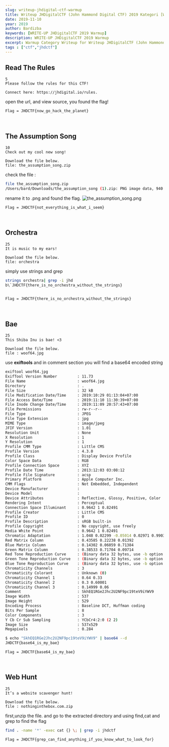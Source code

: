 ```yaml
---
slug: writeup-jhdigital-ctf-warmup
title: Writeup JHDigitalCTF (John Hammond Digital CTF) 2019 Kategori [Warmup]
date: 2019-11-10
year: 2019
author: Bardizba
keywords: [WRITE-UP JHDigitalCTF 2019 Warmup]
description: WRITE-UP JHDigitalCTF 2019 Warmup
excerpt: Warmup Category Writeup for Writeup JHDigitalCTF (John Hammond Digital CTF) 2019
tags : ["ctf","jhdctf"]
---
```


## Read The Rules
```
5
Please follow the rules for this CTF!

Connect here: https://jhdigital.io/rules.
```
open the url, and view source, you found the flag!

    Flag = JHDCTF{now_go_hack_the_planet}


<br/>

## The Assumption Song
```
10
Check out my cool new song!

Download the file below.
file: the_assumption_song.zip
```

check the file :
```bash
file the_assumption_song.zip
/Users/bard/Downloads/the_assumption_song (1).zip: PNG image data, 940 x 360, 8-bit/color RGBA, non-interlaced
```
rename it to .png and found the flag.
![the_assumption_song.png](./writeup-jhdigital-ctf/pics/the_assumption_song.png)
    
    Flag = JHDCTF{not_everything_is_what_i_seem}

<br/>

## Orchestra
```
25
It is music to my ears!

Download the file below.
file: orchestra
```
simply use strings and grep

```bash
strings orchestra| grep -i jhd           
b\`JHDCTF{there_is_no_orchestra_without_the_strings}


Flag = JHDCTF{there_is_no_orchestra_without_the_strings}
```

<br/>

## Bae
```
25
This Shiba Inu is bae! <3

Download the file below.
file : woof64.jpg
```

use **exiftools** and in comment section you will find a base64 encoded string

```bash
exiftool woof64.jpg                                                                                                                            ✔
ExifTool Version Number         : 11.73
File Name                       : woof64.jpg
Directory                       : .
File Size                       : 32 kB
File Modification Date/Time     : 2019:10:29 01:13:04+07:00
File Access Date/Time           : 2019:11:10 11:30:39+07:00
File Inode Change Date/Time     : 2019:11:09 20:57:43+07:00
File Permissions                : rw-r--r--
File Type                       : JPEG
File Type Extension             : jpg
MIME Type                       : image/jpeg
JFIF Version                    : 1.01
Resolution Unit                 : None
X Resolution                    : 1
Y Resolution                    : 1
Profile CMM Type                : Little CMS
Profile Version                 : 4.3.0
Profile Class                   : Display Device Profile
Color Space Data                : RGB
Profile Connection Space        : XYZ
Profile Date Time               : 2013:12:03 03:08:12
Profile File Signature          : acsp
Primary Platform                : Apple Computer Inc.
CMM Flags                       : Not Embedded, Independent
Device Manufacturer             :
Device Model                    :
Device Attributes               : Reflective, Glossy, Positive, Color
Rendering Intent                : Perceptual
Connection Space Illuminant     : 0.9642 1 0.82491
Profile Creator                 : Little CMS
Profile ID                      : 0
Profile Description             : sRGB built-in
Profile Copyright               : No copyright, use freely
Media White Point               : 0.9642 1 0.82491
Chromatic Adaptation            : 1.048 0.02299 -0.05014 0.02971 0.99034 -0.01706 -0.00923 0.01501 0.75226
Red Matrix Column               : 0.43585 0.22238 0.01392
Blue Matrix Column              : 0.14302 0.06059 0.71384
Green Matrix Column             : 0.38533 0.71704 0.09714
Red Tone Reproduction Curve     : (Binary data 32 bytes, use -b option to extract)
Green Tone Reproduction Curve   : (Binary data 32 bytes, use -b option to extract)
Blue Tone Reproduction Curve    : (Binary data 32 bytes, use -b option to extract)
Chromaticity Channels           : 3
Chromaticity Colorant           : Unknown (0)
Chromaticity Channel 1          : 0.64 0.33
Chromaticity Channel 2          : 0.3 0.60001
Chromaticity Channel 3          : 0.14999 0.06
Comment                         : SkhEQ1RGe2Jhc2U2NF9pc19teV9iYWV9
Image Width                     : 537
Image Height                    : 529
Encoding Process                : Baseline DCT, Huffman coding
Bits Per Sample                 : 8
Color Components                : 3
Y Cb Cr Sub Sampling            : YCbCr4:2:0 (2 2)
Image Size                      : 537x529
Megapixels                      : 0.284

$ echo "SkhEQ1RGe2Jhc2U2NF9pc19teV9iYWV9" | base64 --d
JHDCTF{base64_is_my_bae}
```

    Flag = JHDCTF{base64_is_my_bae}

<br/>

## Web Hunt
```
25
It’s a website scavenger hunt!

Download the file below.
file : nothinginthebox.com.zip
```

first,unzip the file. and go to the extracted directory and using find,cat and grep to find the flag 
```bash
find . -name '*' -exec cat {} \; | grep -i jhdctf
```

    Flag = JHDCTF{grep_can_find_anything_if_you_know_what_to_look_for}

